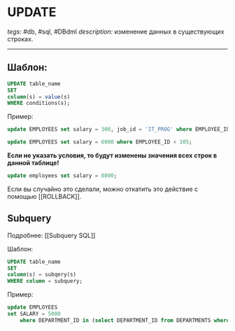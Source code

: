# UPDATE
*tegs:* #db, #sql, #DBdml 
*description:* изменение данных в существующих строках.

---

## Шаблон:
```sql
UPDATE table_name
SET
column(s) = value(s)
WHERE conditions(s);
```

Пример:
```sql
update EMPLOYEES set salary = 300, job_id = 'IT_PROG' where EMPLOYEE_ID = 102;

update EMPLOYEES set salary = 6000 where EMPLOYEE_ID < 105;
```

**Если не указать условия, то будут изменены значения всех строк в данной таблице!**
```sql
update employees set salary = 8000;
``` 
Если вы случайно это сделали, можно откатить это действие с помощью [[ROLLBACK]].

## Subquery
Подробнее: [[Subquery SQL]]

Шаблон:
```sql
UPDATE table_name
SET
column(s) = subqery(s)
WHERE column = subquery;
```

Пример:
```sql
update EMPLOYEES
set SALARY = 5000
    where DEPARTMENT_ID in (select DEPARTMENT_ID from DEPARTMENTS where DEPARTMENT_NAME = 'Marketing')
```